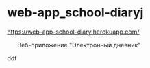 # web-app_school-diaryj
https://web-app-school-diary.herokuapp.com/
<ul>Веб-приложение "Электронный дневник"</ul>
ddf
